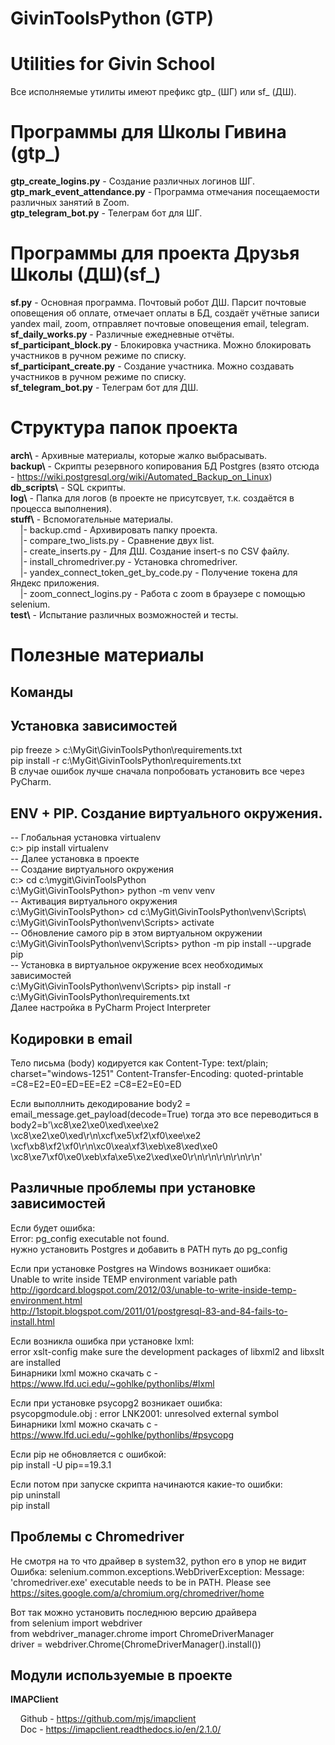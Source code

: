 # GivinToolsPython (GTP)
# Utilities for Givin School

Все исполняемые утилиты имеют префикс gtp_ (ШГ) или sf_ (ДШ).  

# Программы для Школы Гивина (gtp_)
**gtp_create_logins.py** - Создание различных логинов ШГ.  
**gtp_mark_event_attendance.py** - Программа отмечания посещаемости различных занятий в Zoom.  
**gtp_telegram_bot.py** - Телеграм бот для ШГ.  

# Программы для проекта Друзья Школы (ДШ)(sf_)
**sf.py** - Основная программа. Почтовый робот ДШ. Парсит почтовые оповещения об оплате, отмечает оплаты в БД, создаёт учётные записи yandex mail, zoom, отправляет почтовые оповещения email, telegram. 
**sf_daily_works.py** - Различные ежедневные отчёты.  
**sf_participant_block.py** - Блокировка участника. Можно блокировать участников в ручном режиме по списку.  
**sf_participant_create.py** - Создание участника. Можно создавать участников в ручном режиме по списку.  
**sf_telegram_bot.py** - Телеграм бот для ДШ.  

# Структура папок проекта
**arch\\** - Архивные материалы, которые жалко выбрасывать.  
**backup\\** - Скрипты резервного копирования БД Postgres (взято отсюда - https://wiki.postgresql.org/wiki/Automated_Backup_on_Linux)  
**db_scripts\\** - SQL скрипты.  
**log\\** - Папка для логов (в проекте не присутсвует, т.к. создаётся в процесса выполнения).  
**stuff\\** - Вспомогательные материалы.  
&nbsp;  &nbsp;  |- backup.cmd - Архивировать папку проекта.  
&nbsp;  &nbsp;  |- compare_two_lists.py - Сравнение двух list.  
&nbsp;  &nbsp;  |- create_inserts.py - Для ДШ. Создание insert-s по CSV файлу.  
&nbsp;  &nbsp;  |- install_chromedriver.py - Установка chromedriver.  
&nbsp;  &nbsp;  |- yandex_connect_token_get_by_code.py - Получение токена для Яндекс приложения.  
&nbsp;  &nbsp;  |- zoom_connect_logins.py - Работа с zoom в браузере с помощью selenium.  
**test\\** - Испытание различных возможностей и тесты.  

# Полезные материалы

## Команды


## Установка зависимостей  
pip freeze > c:\MyGit\GivinToolsPython\requirements.txt  
pip install -r c:\MyGit\GivinToolsPython\requirements.txt  
В случае ошибок лучше сначала попробовать установить все через PyCharm.  

## ENV + PIP. Создание виртуального окружения.
-- Глобальная установка virtualenv  
c:\> pip install virtualenv  
-- Далее установка в проекте  
-- Создание виртуального окружения  
c:\> cd c:\mygit\GivinToolsPython  
c:\MyGit\GivinToolsPython> python -m venv venv  
-- Активация виртуального окружения  
c:\MyGit\GivinToolsPython> cd c:\MyGit\GivinToolsPython\venv\Scripts\  
c:\MyGit\GivinToolsPython\venv\Scripts> activate  
-- Обновление самого pip в этом виртуальном окружении  
c:\MyGit\GivinToolsPython\venv\Scripts> python -m pip install --upgrade pip  
-- Установка в виртуальное окружение всех необходимых зависимостей  
c:\MyGit\GivinToolsPython\venv\Scripts> pip install -r c:\MyGit\GivinToolsPython\requirements.txt  
Далее настройка в PyCharm Project Interpreter 

## Кодировки в email
Тело письма (body) кодируется как
Content-Type: text/plain; charset="windows-1251"
Content-Transfer-Encoding: quoted-printable
=C8=E2=E0=ED=EE=E2 =C8=E2=E0=ED

Если выполлнить декодирование
body2 = email_message.get_payload(decode=True)
тогда это все переводиться в 
body2=b'\xc8\xe2\xe0\xed\xee\xe2 \xc8\xe2\xe0\xed\r\n\xcf\xe5\xf2\xf0\xee\xe2 \xcf\xb8\xf2\xf0\r\n\xc0\xea\xf3\xeb\xe8\xed\xe0 \xc8\xe7\xf0\xe0\xeb\xfa\xe5\xe2\xed\xe0\r\n\r\n\r\n\r\n\r\n'

## Различные проблемы при установке зависимостей 
Если будет ошибка:  
Error: pg_config executable not found.  
нужно установить Postgres и добавить в PATH путь до pg_config  

Если при установке Postgres на Windows возникает ошибка:  
Unable to write inside TEMP environment variable path  
http://igordcard.blogspot.com/2012/03/unable-to-write-inside-temp-environment.html  
http://1stopit.blogspot.com/2011/01/postgresql-83-and-84-fails-to-install.html  

Если возникла ошибка при установке lxml:  
error xslt-config make sure the development packages of libxml2 and libxslt are installed  
Бинарники lxml можно скачать с - https://www.lfd.uci.edu/~gohlke/pythonlibs/#lxml  

Если при установке psycopg2 возникает ошибка:  
psycopgmodule.obj : error LNK2001: unresolved external symbol  
Бинарники lxml можно скачать с - https://www.lfd.uci.edu/~gohlke/pythonlibs/#psycopg  

Если pip не обновляется с ошибкой:  
pip install -U pip==19.3.1  

Если потом при запуске скрипта начинаются какие-то ошибки:  
pip uninstall <package>  
pip install <package>  

## Проблемы с Chromedriver
Не смотря на то что драйвер в system32, python его в упор не видит  
Ошибка: selenium.common.exceptions.WebDriverException: Message: 'chromedriver.exe' executable needs to be in PATH. Please see https://sites.google.com/a/chromium.org/chromedriver/home  

Вот так можно установить последнюю версию драйвера  
from selenium import webdriver  
from webdriver_manager.chrome import ChromeDriverManager  
driver = webdriver.Chrome(ChromeDriverManager().install())  

## Модули используемые в проекте
**IMAPClient**  

&nbsp;  &nbsp;  Github - https://github.com/mjs/imapclient  
&nbsp;  &nbsp;  Doc - https://imapclient.readthedocs.io/en/2.1.0/  
